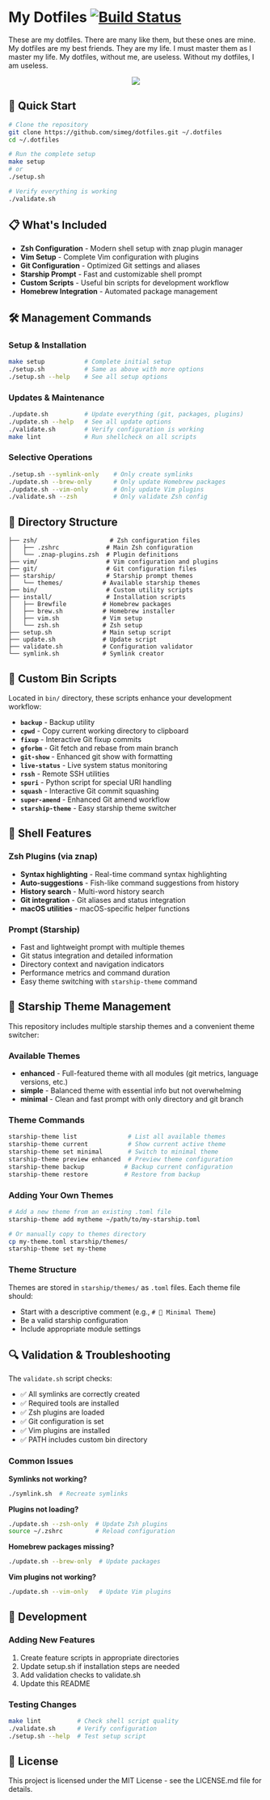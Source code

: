 # My Dotfiles [![Build Status](https://travis-ci.com/simeg/dotfiles.svg?branch=master)](https://travis-ci.com/simeg/dotfiles)

These are my dotfiles. There are many like them, but these ones are mine. My dotfiles are my best friends. They are my life. I must master them as I master my life. My dotfiles, without me, are useless. Without my dotfiles, I am useless.

<p align="center">
   <img src="_include/terminal_window.png">
</p>

## 🚀 Quick Start

```bash
# Clone the repository
git clone https://github.com/simeg/dotfiles.git ~/.dotfiles
cd ~/.dotfiles

# Run the complete setup
make setup
# or
./setup.sh

# Verify everything is working
./validate.sh
```

## 📋 What's Included

- **Zsh Configuration** - Modern shell setup with znap plugin manager
- **Vim Setup** - Complete Vim configuration with plugins
- **Git Configuration** - Optimized Git settings and aliases
- **Starship Prompt** - Fast and customizable shell prompt
- **Custom Scripts** - Useful bin scripts for development workflow
- **Homebrew Integration** - Automated package management

## 🛠 Management Commands

### Setup & Installation
```bash
make setup           # Complete initial setup
./setup.sh           # Same as above with more options
./setup.sh --help    # See all setup options
```

### Updates & Maintenance  
```bash
./update.sh          # Update everything (git, packages, plugins)
./update.sh --help   # See all update options
./validate.sh        # Verify configuration is working
make lint            # Run shellcheck on all scripts
```

### Selective Operations
```bash
./setup.sh --symlink-only    # Only create symlinks
./update.sh --brew-only      # Only update Homebrew packages
./update.sh --vim-only       # Only update Vim plugins
./validate.sh --zsh          # Only validate Zsh config
```

## 📁 Directory Structure

```
├── zsh/                    # Zsh configuration files
│   ├── .zshrc             # Main Zsh configuration
│   └── .znap-plugins.zsh  # Plugin definitions
├── vim/                   # Vim configuration and plugins
├── git/                   # Git configuration files
├── starship/              # Starship prompt themes
│   └── themes/           # Available starship themes
├── bin/                   # Custom utility scripts
├── install/               # Installation scripts
│   ├── Brewfile          # Homebrew packages
│   ├── brew.sh           # Homebrew installer
│   ├── vim.sh            # Vim setup
│   └── zsh.sh            # Zsh setup
├── setup.sh              # Main setup script
├── update.sh             # Update script
├── validate.sh           # Configuration validator
└── symlink.sh            # Symlink creator
```

## 🔧 Custom Bin Scripts

Located in `bin/` directory, these scripts enhance your development workflow:

- **`backup`** - Backup utility
- **`cpwd`** - Copy current working directory to clipboard  
- **`fixup`** - Interactive Git fixup commits
- **`gforbm`** - Git fetch and rebase from main branch
- **`git-show`** - Enhanced git show with formatting
- **`live-status`** - Live system status monitoring
- **`rssh`** - Remote SSH utilities
- **`spuri`** - Python script for special URI handling
- **`squash`** - Interactive Git commit squashing
- **`super-amend`** - Enhanced Git amend workflow
- **`starship-theme`** - Easy starship theme switcher

## 🎨 Shell Features

### Zsh Plugins (via znap)
- **Syntax highlighting** - Real-time command syntax highlighting
- **Auto-suggestions** - Fish-like command suggestions from history
- **History search** - Multi-word history search
- **Git integration** - Git aliases and status integration
- **macOS utilities** - macOS-specific helper functions

### Prompt (Starship)
- Fast and lightweight prompt with multiple themes
- Git status integration and detailed information
- Directory context and navigation indicators
- Performance metrics and command duration
- Easy theme switching with `starship-theme` command

## 🎨 Starship Theme Management

This repository includes multiple starship themes and a convenient theme switcher:

### Available Themes

- **enhanced** - Full-featured theme with all modules (git metrics, language versions, etc.)
- **simple** - Balanced theme with essential info but not overwhelming
- **minimal** - Clean and fast prompt with only directory and git branch

### Theme Commands

```bash
starship-theme list              # List all available themes
starship-theme current           # Show current active theme
starship-theme set minimal       # Switch to minimal theme
starship-theme preview enhanced  # Preview theme configuration
starship-theme backup           # Backup current configuration
starship-theme restore          # Restore from backup
```

### Adding Your Own Themes

```bash
# Add a new theme from an existing .toml file
starship-theme add mytheme ~/path/to/my-starship.toml

# Or manually copy to themes directory
cp my-theme.toml starship/themes/
starship-theme set my-theme
```

### Theme Structure

Themes are stored in `starship/themes/` as `.toml` files. Each theme file should:
- Start with a descriptive comment (e.g., `# 🌟 Minimal Theme`)
- Be a valid starship configuration
- Include appropriate module settings

## 🔍 Validation & Troubleshooting

The `validate.sh` script checks:
- ✅ All symlinks are correctly created
- ✅ Required tools are installed
- ✅ Zsh plugins are loaded
- ✅ Git configuration is set
- ✅ Vim plugins are installed
- ✅ PATH includes custom bin directory

### Common Issues

**Symlinks not working?**
```bash
./symlink.sh  # Recreate symlinks
```

**Plugins not loading?**
```bash
./update.sh --zsh-only  # Update Zsh plugins
source ~/.zshrc         # Reload configuration
```

**Homebrew packages missing?**
```bash
./update.sh --brew-only  # Update packages
```

**Vim plugins not working?**
```bash
./update.sh --vim-only   # Update Vim plugins
```

## 🚧 Development

### Adding New Features
1. Create feature scripts in appropriate directories
2. Update setup.sh if installation steps are needed
3. Add validation checks to validate.sh
4. Update this README

### Testing Changes
```bash
make lint          # Check shell script quality
./validate.sh      # Verify configuration
./setup.sh --help  # Test setup script
```

## 📝 License

This project is licensed under the MIT License - see the LICENSE.md file for details.

